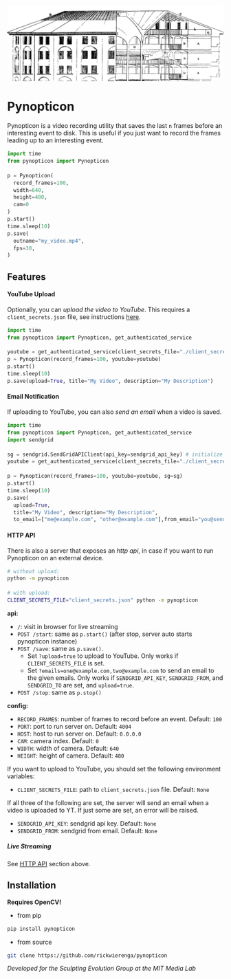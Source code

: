 ![Panopticon](./.github/Panopticon.jpg)

# Pynopticon

Pynopticon is a video recording utility that saves the last `n` frames before an interesting event to disk. This is useful if you just want to record the frames leading up to an interesting event.

```python
import time
from pynopticon import Pynopticon

p = Pynopticon(
  record_frames=100,
  width=640,
  height=480,
  cam=0
)
p.start()
time.sleep(10)
p.save(
  outname="my_video.mp4",
  fps=30,
)
```

## Features

#### YouTube Upload

Optionally, you can _upload the video to YouTube_. This requires a `client_secrets.json` file, see instructions [here](https://developers.google.com/youtube/v3/guides/uploading_a_video#Requirements).

```python
import time
from pynopticon import Pynopticon, get_authenticated_service

youtube = get_authenticated_service(client_secrets_file="./client_secrets.json") # initialize youtube
p = Pynopticon(record_frames=100, youtube=youtube)
p.start()
time.sleep(10)
p.save(upload=True, title="My Video", description="My Description")
```

#### Email Notification

If uploading to YouTube, you can also _send an email_ when a video is saved.

```python
import time
from pynopticon import Pynopticon, get_authenticated_service
import sendgrid

sg = sendgrid.SendGridAPIClient(api_key=sendgrid_api_key) # initialize sendgrid
youtube = get_authenticated_service(client_secrets_file="./client_secrets.json")

p = Pynopticon(record_frames=100, youtube=youtube, sg=sg)
p.start()
time.sleep(10)
p.save(
  upload=True,
  title="My Video", description="My Description",
  to_email=["me@example.com", "other@example.com"],from_email="you@sendgrid.com")
```

#### HTTP API

There is also a server that exposes an _http api_, in case if you want to run Pynopticon on an external device.

```bash
# without upload:
python -m pynopticon

# with upload:
CLIENT_SECRETS_FILE="client_secrets.json" python -m pynopticon
```

**api:**
- `/`: visit in browser for live streaming
- `POST /start`: same as `p.start()` (after stop, server auto starts pynopticon instance)
- `POST /save`: same as `p.save()`.
  - Set `?upload=true` to upload to YouTube. Only works if `CLIENT_SECRETS_FILE` is set.
  - Set `?emails=one@example.com,two@example.com` to send an email to the given emails. Only works if `SENDGRID_API_KEY`, `SENDGRID_FROM`, and `SENDGRID_TO` are set, and `upload=true`.
- `POST /stop`: same as `p.stop()`

**config:**
- `RECORD_FRAMES`: number of frames to record before an event. Default: `100`
- `PORT`: port to run server on. Default: `4004`
- `HOST`: host to run server on. Default: `0.0.0.0`
- `CAM`: camera index. Default: `0`
- `WIDTH`: width of camera. Default: `640`
- `HEIGHT`: height of camera. Default: `480`

If you want to upload to YouTube, you should set the following environment variables:
- `CLIENT_SECRETS_FILE`: path to `client_secrets.json` file. Default: `None`

If all three of the following are set, the server will send an email when a video is uploaded to YT. If just some are set, an error will be raised.
- `SENDGRID_API_KEY`: sendgrid api key. Default: `None`
- `SENDGRID_FROM`: sendgrid from email. Default: `None`

##### Live Streaming

See [HTTP API](#http-api) section above.

## Installation

**Requires OpenCV!**

- from pip

```sh
pip install pynopticon
```

- from source

```sh
git clone https://github.com/rickwierenga/pynopticon
```

_Developed for the Sculpting Evolution Group at the MIT Media Lab_
